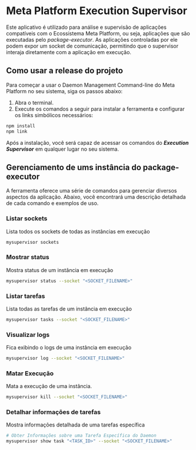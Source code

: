 # Meta Platform Execution Supervisor

Este aplicativo é utilizado para análise e supervisão de aplicações compatíveis com o Ecossistema Meta Platform, ou seja, aplicações que são executadas pelo *package-executor*. As aplicações controladas por ele podem expor um socket de comunicação, permitindo que o supervisor interaja diretamente com a aplicação em execução.

## Como usar a release do projeto

Para começar a usar o Daemon Management Command-line do Meta Platform no seu sistema, siga os passos abaixo:

1. Abra o terminal.
2. Execute os comandos a seguir para instalar a ferramenta e configurar os links simbólicos necessários:

```bash
npm install
npm link
```

Após a instalação, você será capaz de acessar os comandos do ***Execution Supervisor*** em qualquer lugar no seu sistema.

## Gerenciamento de ums instância do package-executor

A ferramenta oferece uma série de comandos para gerenciar diversos aspectos da aplicação. Abaixo, você encontrará uma descrição detalhada de cada comando e exemplos de uso.

### Listar sockets
Lista todos os sockets de todas as instâncias em execução
```bash
mysupervisor sockets
```

### Mostrar status
 Mostra status de um instância em execução
```bash
mysupervisor status --socket "<SOCKET_FILENAME>"
```

### Listar tarefas
Lista todas as tarefas de um instância em execução
```bash
mysupervisor tasks --socket "<SOCKET_FILENAME>"
```

### Visualizar logs
Fica exibindo o logs de uma instância em execução
```bash
mysupervisor log --socket "<SOCKET_FILENAME>"
```

### Matar Execução
Mata a execução de uma instância.
```bash
mysupervisor kill --socket "<SOCKET_FILENAME>"
```

### Detalhar informações de tarefas
Mostra informações detalhada de uma tarefas específica
```bash
# Obter Informações sobre uma Tarefa Específica do Daemon  
mysupervisor show task "<TASK_ID>" --socket "<SOCKET_FILENAME>"
```